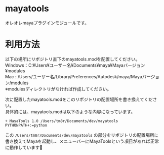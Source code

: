 # mayatools
オレオレmayaプラグインモジュールです。

# 利用方法
以下の場所にリポジトリ直下のmayatools.modを配置してください。  
Windows：C:¥Users¥ユーザー名¥Documents¥maya¥Mayaバージョン¥modules  
Mac : /Users/ユーザー名/Library/Preferences/Autodesk/maya/Mayaバージョン/modules  
※modulesディレクトリがなければ作成してください。

次に配置したmayatools.modをこのリポジトリの配置場所を書き換えてください。  
具体的には、mayatools.modは以下のような内容になっています。
```
+ MayaTools 1.0 /Users/tm8r/Documents/dev/mayatools
PYTHONPATH+:=python
```
この `/Users/tm8r/Documents/dev/mayatools` の部分をリポジトリの配置場所に書き換えてMayaを起動し、メニューバーにMayaToolsという項目があれば正常に動作しています:beers:
